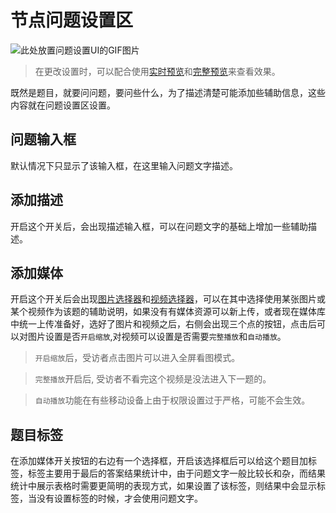 # 节点问题设置区

<img src='./images/question.gif' alt='此处放置问题设置UI的GIF图片'>

> 在更改设置时，可以配合使用[实时预览](../preview/realtime.md)和[完整预览](../preview/full.md)来查看效果。

既然是题目，就要问问题，要问些什么，为了描述清楚可能添加些辅助信息，这些内容就在问题设置区设置。
## 问题输入框
默认情况下只显示了该输入框，在这里输入问题文字描述。
## 添加描述
开启这个开关后，会出现描述输入框，可以在问题文字的基础上增加一些辅助描述。
## 添加媒体
开启这个开关后会出现[图片选择器](../media/image.md)和[视频选择器](../media/video.md)，可以在其中选择使用某张图片或某个视频作为该题的辅助说明，如果没有有媒体资源可以新上传，或者现在媒体库中统一上传准备好，选好了图片和视频之后，右侧会出现三个点的按钮，点击后可以对图片设置是否`开启缩放`,对视频可以设置是否需要`完整播放`和`自动播放`。

> `开启缩放`后，受访者点击图片可以进入全屏看图模式。

> `完整播放`开启后, 受访者不看完这个视频是没法进入下一题的。

> `自动播放`功能在有些移动设备上由于权限设置过于严格，可能不会生效。


## 题目标签
在添加媒体开关按钮的右边有一个选择框，开启该选择框后可以给这个题目加标签，标签主要用于最后的答案结果统计中，由于问题文字一般比较长和杂，而结果统计中展示表格时需要更简明的表现方式，如果设置了该标签，则结果中会显示标签，当没有设置标签的时候，才会使用问题文字。